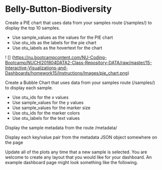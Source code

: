 # Belly-Button-Biodiversity

Create a PIE chart that uses data from your samples route (/samples/<sample>) to display the top 10 samples.


- Use sample_values as the values for the PIE chart
- Use otu_ids as the labels for the pie chart
- Use otu_labels as the hovertext for the chart

 ! [] (https://nu.bootcampcontent.com/NU-Coding-Bootcamp/NUCHI201804DATA2-Class-Repository-DATA/raw/master/15-Interactive-Visualizations-and-Dashboards/homework15/Instructions/Images/pie_chart.png)







Create a Bubble Chart that uses data from your samples route (/samples/<sample>) to display each sample.


- Use otu_ids for the x values
- Use sample_values for the y values
- Use sample_values for the marker size
- Use otu_ids for the marker colors
- Use otu_labels for the text values








Display the sample metadata from the route /metadata/<sample>


Display each key/value pair from the metadata JSON object somewhere on the page


Update all of the plots any time that a new sample is selected.
You are welcome to create any layout that you would like for your dashboard. An example dashboard page might look something like the following.


